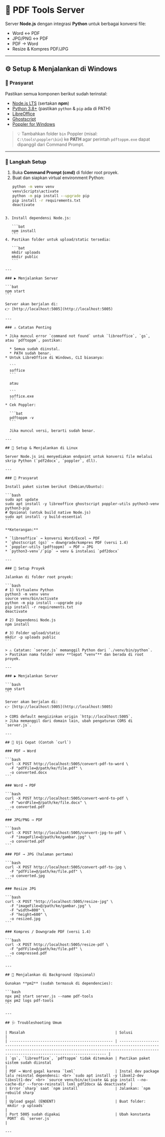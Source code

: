 # 📄 PDF Tools Server

Server **Node.js** dengan integrasi **Python** untuk berbagai konversi file:  
- Word ↔ PDF  
- JPG/PNG ↔ PDF  
- PDF → Word  
- Resize & Kompres PDF/JPG  

---

## ⚙️ Setup & Menjalankan di Windows

### 🧩 Prasyarat
Pastikan semua komponen berikut sudah terinstal:

- [Node.js LTS](https://nodejs.org/) (sertakan **npm**)
- [Python 3.8+](https://www.python.org/downloads/) (pastikan `python` & `pip` ada di PATH)
- [LibreOffice](https://www.libreoffice.org/download/download/)
- [Ghostscript](https://www.ghostscript.com/download/gsdnld.html)
- [Poppler for Windows](https://github.com/oschwartz10612/poppler-windows/releases)

> 💡 Tambahkan folder `bin` Poppler (misal:  
> `C:\tools\poppler\bin`) ke **PATH** agar perintah `pdftoppm.exe` dapat dipanggil dari Command Prompt.

---

### 🚀 Langkah Setup

1. Buka **Command Prompt (cmd)** di folder root proyek.
2. Buat dan siapkan virtual environment Python:
   ```bat
   python -m venv venv
   venv\Scripts\activate
   python -m pip install --upgrade pip
   pip install -r requirements.txt
   deactivate
````

3. Install dependensi Node.js:

   ```bat
   npm install
   ```
4. Pastikan folder untuk upload/static tersedia:

   ```bat
   mkdir uploads
   mkdir public
   ```

---

### ▶️ Menjalankan Server

```bat
npm start
```

Server akan berjalan di:
👉 [http://localhost:5005](http://localhost:5005)

---

### ⚠️ Catatan Penting

* Jika muncul error `command not found` untuk `libreoffice`, `gs`, atau `pdftoppm`, pastikan:

  * Semua sudah diinstal.
  * PATH sudah benar.
* Untuk LibreOffice di Windows, CLI biasanya:

  ```
  soffice
  ```

  atau

  ```
  soffice.exe
  ```
* Cek Poppler:

  ```bat
  pdftoppm -v
  ```

  Jika muncul versi, berarti sudah benar.

---

## 🐧 Setup & Menjalankan di Linux

Server Node.js ini menyediakan endpoint untuk konversi file melalui skrip Python (`pdf2docx`, `poppler`, dll).

---

### 🧩 Prasyarat

Install paket sistem berikut (Debian/Ubuntu):

```bash
sudo apt update
sudo apt install -y libreoffice ghostscript poppler-utils python3-venv python3-pip
# Opsional (untuk build native Node.js)
sudo apt install -y build-essential
```

**Keterangan:**

* `libreoffice` → konversi Word/Excel → PDF
* `ghostscript (gs)` → downgrade/kompres PDF (versi 1.4)
* `poppler-utils (pdftoppm)` → PDF → JPG
* `python3-venv`/`pip` → venv & instalasi `pdf2docx`

---

### 🔧 Setup Proyek

Jalankan di folder root proyek:

```bash
# 1) Virtualenv Python
python3 -m venv venv
source venv/bin/activate
python -m pip install --upgrade pip
pip install -r requirements.txt
deactivate

# 2) Dependensi Node.js
npm install

# 3) Folder upload/static
mkdir -p uploads public
```

> ⚠️ Catatan: `server.js` memanggil Python dari `./venv/bin/python`.
> Pastikan nama folder venv **tepat "venv"** dan berada di root proyek.

---

### ▶️ Menjalankan Server

```bash
npm start
```

Server akan berjalan di:
👉 [http://localhost:5005](http://localhost:5005)

> CORS default mengizinkan origin `http://localhost:5005`.
> Jika memanggil dari domain lain, ubah pengaturan CORS di `server.js`.

---

## 🧪 Uji Cepat (Contoh `curl`)

### PDF → Word

```bash
curl -X POST http://localhost:5005/convert-pdf-to-word \
  -F "pdfFile=@/path/ke/file.pdf" \
  -o converted.docx
```

### Word → PDF

```bash
curl -X POST http://localhost:5005/convert-word-to-pdf \
  -F "wordFile=@/path/ke/file.docx" \
  -o converted.pdf
```

### JPG/PNG → PDF

```bash
curl -X POST http://localhost:5005/convert-jpg-to-pdf \
  -F "imageFile=@/path/ke/gambar.jpg" \
  -o converted.pdf
```

### PDF → JPG (halaman pertama)

```bash
curl -X POST http://localhost:5005/convert-pdf-to-jpg \
  -F "pdfFile=@/path/ke/file.pdf" \
  -o converted.jpg
```

### Resize JPG

```bash
curl -X POST "http://localhost:5005/resize-jpg" \
  -F "imageFile=@/path/ke/gambar.jpg" \
  -F "width=800" \
  -F "height=600" \
  -o resized.jpg
```

### Kompres / Downgrade PDF (versi 1.4)

```bash
curl -X POST http://localhost:5005/resize-pdf \
  -F "pdfFile=@/path/ke/file.pdf" \
  -o compressed.pdf
```

---

## 🧭 Menjalankan di Background (Opsional)

Gunakan **pm2** (sudah termasuk di dependencies):

```bash
npx pm2 start server.js --name pdf-tools
npx pm2 logs pdf-tools
```

---

## 🩺 Troubleshooting Umum

| Masalah                                         | Solusi                                                                                                                                                                                                       |
| ----------------------------------------------- | ------------------------------------------------------------------------------------------------------------------------------------------------------------------------------------------------------------ |
| `gs`, `libreoffice`, `pdftoppm` tidak ditemukan | Pastikan paket sistem sudah diinstal                                                                                                                                                                         |
| PDF → Word gagal karena `lxml`                  | Instal dev package lalu reinstal dependensi: <br> `sudo apt install -y libxml2-dev libxslt1-dev` <br> `source venv/bin/activate && pip install --no-cache-dir --force-reinstall lxml pdf2docx && deactivate` |
| Error `sharp` saat `npm install`                | Jalankan: `npm rebuild sharp`                                                                                                                                                                                |
| Upload gagal (ENOENT)                           | Buat folder: `mkdir -p uploads`                                                                                                                                                                              |
| Port 5005 sudah dipakai                         | Ubah konstanta `PORT` di `server.js`                                                                                                                                                                         |

---

